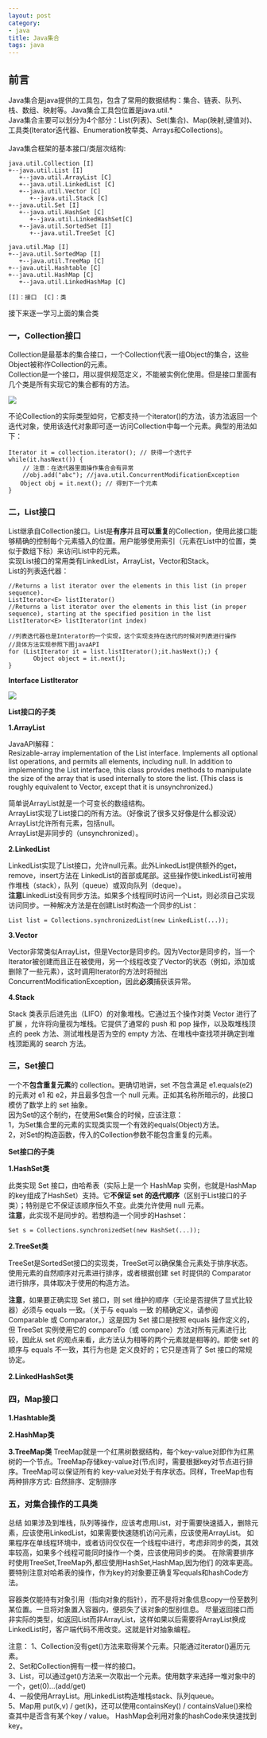 ```yaml
---
layout: post
category: 
- java
title: Java集合
tags: java
---
```

## 前言
Java集合是java提供的工具包，包含了常用的数据结构：集合、链表、队列、栈、数组、映射等。Java集合工具包位置是java.util.*<br>
Java集合主要可以划分为4个部分：List(列表)、Set(集合)、Map(映射,键值对)、工具类(Iterator迭代器、Enumeration枚举类、Arrays和Collections)。<br><br>
Java集合框架的基本接口/类层次结构:<br>

	java.util.Collection [I]
	+--java.util.List [I]
	   +--java.util.ArrayList [C]
	   +--java.util.LinkedList [C]
	   +--java.util.Vector [C]
	      +--java.util.Stack [C]
	+--java.util.Set [I]
	   +--java.util.HashSet [C]
	      +--java.util.LinkedHashSet[C]
	   +--java.util.SortedSet [I]
	      +--java.util.TreeSet [C]

	java.util.Map [I]
	+--java.util.SortedMap [I]
	   +--java.util.TreeMap [C]
	+--java.util.Hashtable [C]
	+--java.util.HashMap [C]
	   +--java.util.LinkedHashMap [C]

	[I]：接口	[C]：类

接下来逐一学习上面的集合类

### 一，Collection接口
Collection是最基本的集合接口，一个Collection代表一组Object的集合，这些Object被称作Collection的元素。<br>
Collection是一个接口，用以提供规范定义，不能被实例化使用。但是接口里面有几个类是所有实现它的集合都有的方法。<br>

![](http://img.blog.csdn.net/20170416210825924?watermark/2/text/aHR0cDovL2Jsb2cuY3Nkbi5uZXQvY2hhbzQ2NjY=/font/5a6L5L2T/fontsize/400/fill/I0JBQkFCMA==/dissolve/70/gravity/Center)

不论Collection的实际类型如何，它都支持一个iterator()的方法，该方法返回一个迭代对象，使用该迭代对象即可逐一访问Collection中每一个元素。典型的用法如下：

	Iterator it = collection.iterator(); // 获得一个迭代子 
	while(it.hasNext()) { 
		// 注意：在迭代器里面操作集合会有异常
		//obj.add("abc"); //java.util.ConcurrentModificationException
	　　Object obj = it.next(); // 得到下一个元素 
	}

### 二，List接口
List继承自Collection接口。List是**有序**并且**可以重复**的Collection，使用此接口能够精确的控制每个元素插入的位置。用户能够使用索引（元素在List中的位置，类似于数组下标）来访问List中的元素。<br>
实现List接口的常用类有LinkedList，ArrayList，Vector和Stack。<br>
List的列表迭代器：<br>

	//Returns a list iterator over the elements in this list (in proper sequence).
	ListIterator<E>	listIterator()
	//Returns a list iterator over the elements in this list (in proper sequence), starting at the specified position in the list
	ListIterator<E>	listIterator(int index)
	
	//列表迭代器也是Interator的一个实现，这个实现支持在迭代的时候对列表进行操作
	//具体方法实现参照下图javaAPI
	for (ListIterator it = list.listIterator();it.hasNext();) {
	       Object object = it.next();
	}

**Interface ListIterator**

![](http://img.blog.csdn.net/20170416222800338?watermark/2/text/aHR0cDovL2Jsb2cuY3Nkbi5uZXQvY2hhbzQ2NjY=/font/5a6L5L2T/fontsize/400/fill/I0JBQkFCMA==/dissolve/70/gravity/Center)
<br>

**List接口的子类**

**1.ArrayList**

JavaAPI解释：<br>
Resizable-array implementation of the List interface. Implements all optional list operations, and permits all elements, including null. In addition to implementing the List interface, this class provides methods to manipulate the size of the array that is used internally to store the list. (This class is roughly equivalent to Vector, except that it is unsynchronized.)<br>

简单说ArrayList就是一个可变长的数组结构。<br>
ArrayList实现了List接口的所有方法。（好像说了很多又好像是什么都没说）<br>
ArrayList允许所有元素，包括null。<br>
ArrayList是非同步的（unsynchronized）。

**2.LinkedList**

LinkedList实现了List接口，允许null元素。此外LinkedList提供额外的get，remove，insert方法在 LinkedList的首部或尾部。这些操作使LinkedList可被用作堆栈（stack），队列（queue）或双向队列（deque）。<br>
**注意**LinkedList没有同步方法。如果多个线程同时访问一个List，则必须自己实现访问同步。一种解决方法是在创建List时构造一个同步的List：

	List list = Collections.synchronizedList(new LinkedList(...));

**3.Vector**

Vector非常类似ArrayList，但是Vector是同步的。因为Vector是同步的，当一个Iterator被创建而且正在被使用，另一个线程改变了Vector的状态（例如，添加或删除了一些元素），这时调用Iterator的方法时将抛出ConcurrentModificationException，因此**必须**捕获该异常。

**4.Stack**

Stack 类表示后进先出（LIFO）的对象堆栈。它通过五个操作对类 Vector 进行了扩展 ，允许将向量视为堆栈。它提供了通常的 push 和 pop 操作，以及取堆栈顶点的 peek 方法、测试堆栈是否为空的 empty 方法、在堆栈中查找项并确定到堆栈顶距离的 search 方法。

### 三，Set接口

一个不**包含重复元素**的 collection。更确切地讲，set 不包含满足 e1.equals(e2) 的元素对 e1 和 e2，并且最多包含一个 null 元素。正如其名称所暗示的，此接口模仿了数学上的 set 抽象。<br>
因为Set的这个制约，在使用Set集合的时候，应该注意：  
1，为Set集合里的元素的实现类实现一个有效的equals(Object)方法。  
2，对Set的构造函数，传入的Collection参数不能包含重复的元素。


**Set接口的子类**

**1.HashSet类**

此类实现 Set 接口，由哈希表（实际上是一个 HashMap 实例，也就是HashMap的key组成了HashSet）支持。它**不保证 set 的迭代顺序**（区别于List接口的子类）；特别是它不保证该顺序恒久不变。此类允许使用 null 元素。  
**注意**，此实现不是同步的。若想构造一个同步的Hashset：  

    Set s = Collections.synchronizedSet(new HashSet(...));


**2.TreeSet类**

TreeSet是SortedSet接口的实现类，TreeSet可以确保集合元素处于排序状态。使用元素的自然顺序对元素进行排序，或者根据创建 set 时提供的 Comparator 进行排序，具体取决于使用的构造方法。 

**注意**，如果要正确实现 Set 接口，则 set 维护的顺序（无论是否提供了显式比较器）必须与 equals 一致。（关于与 equals 一致 的精确定义，请参阅 Comparable 或 Comparator。）这是因为 Set 接口是按照 equals 操作定义的，但 TreeSet 实例使用它的 compareTo（或 compare）方法对所有元素进行比较，因此从 set 的观点来看，此方法认为相等的两个元素就是相等的。即使 set 的顺序与 equals 不一致，其行为也是 定义良好的；它只是违背了 Set 接口的常规协定。

**2.LinkedHashSet类**

### 四，Map接口

**1.Hashtable类**

**2.HashMap类**

**3.TreeMap类**
TreeMap就是一个红黑树数据结构，每个key-value对即作为红黑树的一个节点。TreeMap存储key-value对(节点)时，需要根据key对节点进行排序。TreeMap可以保证所有的
key-value对处于有序状态。同样，TreeMap也有两种排序方式: 自然排序、定制排序

### 五，对集合操作的工具类

总结
如果涉及到堆栈，队列等操作，应该考虑用List，对于需要快速插入，删除元素，应该使用LinkedList，如果需要快速随机访问元素，应该使用ArrayList。
如果程序在单线程环境中，或者访问仅仅在一个线程中进行，考虑非同步的类，其效率较高，如果多个线程可能同时操作一个类，应该使用同步的类。
在除需要排序时使用TreeSet,TreeMap外,都应使用HashSet,HashMap,因为他们 的效率更高。
要特别注意对哈希表的操作，作为key的对象要正确复写equals和hashCode方法。

容器类仅能持有对象引用（指向对象的指针），而不是将对象信息copy一份至数列某位置。一旦将对象置入容器内，便损失了该对象的型别信息。
尽量返回接口而非实际的类型，如返回List而非ArrayList，这样如果以后需要将ArrayList换成LinkedList时，客户端代码不用改变。这就是针对抽象编程。
 
注意：
1、Collection没有get()方法来取得某个元素。只能通过iterator()遍历元素。<br>
2、Set和Collection拥有一模一样的接口。<br>
3、List，可以通过get()方法来一次取出一个元素。使用数字来选择一堆对象中的一个，get(0)...(add/get)<br>
4、一般使用ArrayList。用LinkedList构造堆栈stack、队列queue。<br>
5、Map用 put(k,v) / get(k)，还可以使用containsKey() / containsValue()来检查其中是否含有某个key / value。
HashMap会利用对象的hashCode来快速找到key。